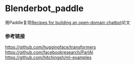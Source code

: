 # Blenderbot_paddle
用Paddle复现[Recipes for building an open-domain chatbot](https://aclanthology.org/2021.eacl-main.24.pdf)论文

### 参考链接
https://github.com/huggingface/transformers
https://github.com/facebookresearch/ParlAI
https://github.com/hitchingsh/ml-examples
